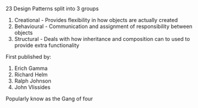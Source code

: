 23 Design Patterns split into 3 groups
1. Creational - Provides flexibility in how objects are actually created
2. Behavioural - Communication and assignment of responsibility between objects
3. Structural - Deals with how inheritance and composition can to used to provide extra functionality

First published by:
1. Erich Gamma
2. Richard Helm
3. Ralph Johnson
4. John Vlissides

Popularly know as the Gang of four

